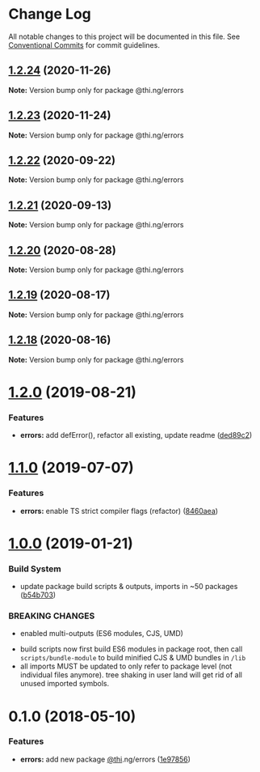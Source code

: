 # Change Log

All notable changes to this project will be documented in this file.
See [Conventional Commits](https://conventionalcommits.org) for commit guidelines.

## [1.2.24](https://github.com/thi-ng/umbrella/compare/@thi.ng/errors@1.2.23...@thi.ng/errors@1.2.24) (2020-11-26)

**Note:** Version bump only for package @thi.ng/errors





## [1.2.23](https://github.com/thi-ng/umbrella/compare/@thi.ng/errors@1.2.22...@thi.ng/errors@1.2.23) (2020-11-24)

**Note:** Version bump only for package @thi.ng/errors





## [1.2.22](https://github.com/thi-ng/umbrella/compare/@thi.ng/errors@1.2.21...@thi.ng/errors@1.2.22) (2020-09-22)

**Note:** Version bump only for package @thi.ng/errors





## [1.2.21](https://github.com/thi-ng/umbrella/compare/@thi.ng/errors@1.2.20...@thi.ng/errors@1.2.21) (2020-09-13)

**Note:** Version bump only for package @thi.ng/errors





## [1.2.20](https://github.com/thi-ng/umbrella/compare/@thi.ng/errors@1.2.19...@thi.ng/errors@1.2.20) (2020-08-28)

**Note:** Version bump only for package @thi.ng/errors





## [1.2.19](https://github.com/thi-ng/umbrella/compare/@thi.ng/errors@1.2.18...@thi.ng/errors@1.2.19) (2020-08-17)

**Note:** Version bump only for package @thi.ng/errors





## [1.2.18](https://github.com/thi-ng/umbrella/compare/@thi.ng/errors@1.2.17...@thi.ng/errors@1.2.18) (2020-08-16)

**Note:** Version bump only for package @thi.ng/errors





# [1.2.0](https://github.com/thi-ng/umbrella/compare/@thi.ng/errors@1.1.2...@thi.ng/errors@1.2.0) (2019-08-21)

### Features

* **errors:** add defError(), refactor all existing, update readme ([ded89c2](https://github.com/thi-ng/umbrella/commit/ded89c2))

# [1.1.0](https://github.com/thi-ng/umbrella/compare/@thi.ng/errors@1.0.6...@thi.ng/errors@1.1.0) (2019-07-07)

### Features

* **errors:** enable TS strict compiler flags (refactor) ([8460aea](https://github.com/thi-ng/umbrella/commit/8460aea))

# [1.0.0](https://github.com/thi-ng/umbrella/compare/@thi.ng/errors@0.1.12...@thi.ng/errors@1.0.0) (2019-01-21)

### Build System

* update package build scripts & outputs, imports in ~50 packages ([b54b703](https://github.com/thi-ng/umbrella/commit/b54b703))

### BREAKING CHANGES

* enabled multi-outputs (ES6 modules, CJS, UMD)

- build scripts now first build ES6 modules in package root, then call
  `scripts/bundle-module` to build minified CJS & UMD bundles in `/lib`
- all imports MUST be updated to only refer to package level
  (not individual files anymore). tree shaking in user land will get rid of
  all unused imported symbols.

<a name="0.1.0"></a>
# 0.1.0 (2018-05-10)

### Features

* **errors:** add new package [@thi](https://github.com/thi).ng/errors ([1e97856](https://github.com/thi-ng/umbrella/commit/1e97856))
